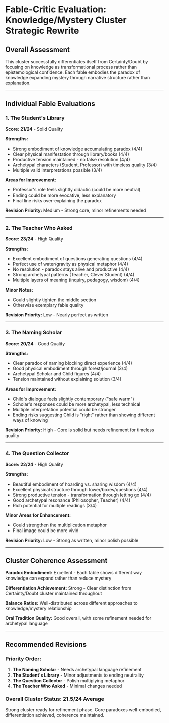 # Fable-Critic Evaluation: Knowledge/Mystery Cluster Strategic Rewrite

## Overall Assessment

This cluster successfully differentiates itself from Certainty/Doubt by focusing on knowledge as transformational process rather than epistemological confidence. Each fable embodies the paradox of knowledge expanding mystery through narrative structure rather than explanation.

---

## Individual Fable Evaluations

### 1. The Student's Library
**Score: 21/24** - Solid Quality

**Strengths:**
- Strong embodiment of knowledge accumulating paradox (4/4)
- Clear physical manifestation through library/books (4/4)  
- Productive tension maintained - no false resolution (4/4)
- Archetypal characters (Student, Professor) with timeless quality (3/4)
- Multiple valid interpretations possible (3/4)

**Areas for Improvement:**
- Professor's role feels slightly didactic (could be more neutral)
- Ending could be more evocative, less explanatory
- Final line risks over-explaining the paradox

**Revision Priority:** Medium - Strong core, minor refinements needed

---

### 2. The Teacher Who Asked  
**Score: 23/24** - High Quality

**Strengths:**
- Excellent embodiment of questions generating questions (4/4)
- Perfect use of water/gravity as physical metaphor (4/4)
- No resolution - paradox stays alive and productive (4/4)
- Strong archetypal patterns (Teacher, Clever Student) (4/4)
- Multiple layers of meaning (inquiry, pedagogy, wisdom) (4/4)

**Minor Notes:**
- Could slightly tighten the middle section
- Otherwise exemplary fable quality

**Revision Priority:** Low - Nearly perfect as written

---

### 3. The Naming Scholar
**Score: 20/24** - Good Quality  

**Strengths:**
- Clear paradox of naming blocking direct experience (4/4)
- Good physical embodiment through forest/journal (3/4)
- Archetypal Scholar and Child figures (4/4)
- Tension maintained without explaining solution (3/4)

**Areas for Improvement:**
- Child's dialogue feels slightly contemporary ("safe warm")
- Scholar's responses could be more archetypal, less technical
- Multiple interpretation potential could be stronger
- Ending risks suggesting Child is "right" rather than showing different ways of knowing

**Revision Priority:** High - Core is solid but needs refinement for timeless quality

---

### 4. The Question Collector
**Score: 22/24** - High Quality

**Strengths:**
- Beautiful embodiment of hoarding vs. sharing wisdom (4/4)
- Excellent physical structure through tower/boxes/questions (4/4)
- Strong productive tension - transformation through letting go (4/4)
- Good archetypal resonance (Philosopher, Teacher) (4/4)
- Rich potential for multiple readings (3/4)

**Minor Areas for Enhancement:**
- Could strengthen the multiplication metaphor
- Final image could be more vivid

**Revision Priority:** Low - Strong as written, minor polish possible

---

## Cluster Coherence Assessment

**Paradox Embodiment:** Excellent - Each fable shows different way knowledge can expand rather than reduce mystery

**Differentiation Achievement:** Strong - Clear distinction from Certainty/Doubt cluster maintained throughout

**Balance Ratios:** Well-distributed across different approaches to knowledge/mystery relationship

**Oral Tradition Quality:** Good overall, with some refinement needed for archetypal language

---

## Recommended Revisions

### Priority Order:
1. **The Naming Scholar** - Needs archetypal language refinement
2. **The Student's Library** - Minor adjustments to ending neutrality  
3. **The Question Collector** - Polish multiplying metaphor
4. **The Teacher Who Asked** - Minimal changes needed

### Overall Cluster Status: 21.5/24 Average
Strong cluster ready for refinement phase. Core paradoxes well-embodied, differentiation achieved, coherence maintained.